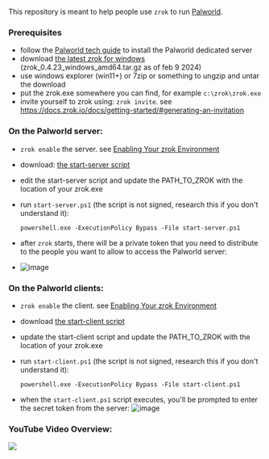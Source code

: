 This repository is meant to help people use `zrok` to run [Palworld](https://store.steampowered.com/app/1623730/Palworld/).

### Prerequisites
* follow the [Palworld tech guide](https://tech.palworldgame.com/dedicated-server-guide) to install the Palworld dedicated server
* download [the latest zrok for windows](https://github.com/openziti/zrok/releases/latest) (zrok_0.4.23_windows_amd64.tar.gz as of feb 9 2024)
* use windows explorer (win11+) or 7zip or something to ungzip and untar the download
* put the zrok.exe somewhere you can find, for example `c:\zrok\zrok.exe`
* invite yourself to zrok using: `zrok invite`. see https://docs.zrok.io/docs/getting-started/#generating-an-invitation

### On the Palworld server:
* `zrok enable` the server. see [Enabling Your zrok Environment](https://docs.zrok.io/docs/getting-started/#enabling-your-zrok-environment)
* download: [the start-server script](https://raw.githubusercontent.com/dovholuknf/palworld-zrok-bootstrapper/main/start-server.ps1)
* edit the start-server script and update the PATH_TO_ZROK with the location of your zrok.exe
* run `start-server.ps1` (the script is not signed, research this if you don't understand it):

      powershell.exe -ExecutionPolicy Bypass -File start-server.ps1

* after `zrok` starts, there will be a private token that you need to distribute to the people you want to allow to access the Palworld server:
* ![image](https://github.com/dovholuknf/palworld-zrok-bootstrapper/assets/46322585/2774937f-e474-4d08-89ec-d50fd5b70d50)

### On the Palworld clients:
* `zrok enable` the client. see [Enabling Your zrok Environment](https://docs.zrok.io/docs/getting-started/#enabling-your-zrok-environment)
* download [the start-client script](https://raw.githubusercontent.com/dovholuknf/palworld-zrok-bootstrapper/main/start-client.ps1)
* update the start-client script and update the PATH_TO_ZROK with the location of your zrok.exe
* run `start-client.ps1` (the script is not signed, research this if you don't understand it):

	  powershell.exe -ExecutionPolicy Bypass -File start-client.ps1
* when the `start-client.ps1` script executes, you'll be prompted to enter the secret token from the server:
  ![image](https://github.com/dovholuknf/minecraft-zrok-bootstrapper/assets/46322585/7dfb8105-4f81-4345-a2c1-ad19b6f43ca2)

### YouTube Video Overview:
[<img src="https://img.youtube.com/vi/Sq43hp6n9rE/hqdefault.jpg">](https://youtu.be/Sq43hp6n9rE)
	  
